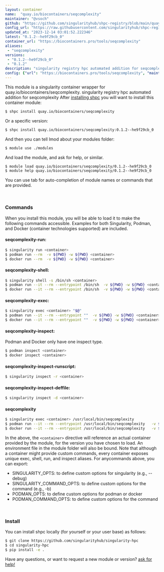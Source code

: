 ```yaml
---
layout: container
name:  "quay.io/biocontainers/seqcomplexity"
maintainer: "@vsoch"
github: "https://github.com/singularityhub/shpc-registry/blob/main/quay.io/biocontainers/seqcomplexity/container.yaml"
config_url: "https://raw.githubusercontent.com/singularityhub/shpc-registry/main/quay.io/biocontainers/seqcomplexity/container.yaml"
updated_at: "2023-12-14 03:01:52.222346"
latest: "0.1.2--he9f29cb_0"
container_url: "https://biocontainers.pro/tools/seqcomplexity"
aliases:
 - "seqcomplexity"
versions:
 - "0.1.2--he9f29cb_0"
 - "0.1.2"
description: "singularity registry hpc automated addition for seqcomplexity"
config: {"url": "https://biocontainers.pro/tools/seqcomplexity", "maintainer": "@vsoch", "description": "singularity registry hpc automated addition for seqcomplexity", "latest": {"0.1.2--he9f29cb_0": "sha256:acecac06c0b33fcfa38b9053dc19f217e88f939f0499d4e9e88515447c496d20"}, "tags": {"0.1.2--he9f29cb_0": "sha256:acecac06c0b33fcfa38b9053dc19f217e88f939f0499d4e9e88515447c496d20", "0.1.2": "sha256:e04769b948f69a299573f3d793df950bbc44da54789db89db6b559ccce440d69"}, "docker": "quay.io/biocontainers/seqcomplexity", "aliases": {"seqcomplexity": "/usr/local/bin/seqcomplexity"}}
---
```


This module is a singularity container wrapper for quay.io/biocontainers/seqcomplexity.
singularity registry hpc automated addition for seqcomplexity
After [installing shpc](#install) you will want to install this container module:


```bash
$ shpc install quay.io/biocontainers/seqcomplexity
```

Or a specific version:

```bash
$ shpc install quay.io/biocontainers/seqcomplexity:0.1.2--he9f29cb_0
```

And then you can tell lmod about your modules folder:

```bash
$ module use ./modules
```

And load the module, and ask for help, or similar.

```bash
$ module load quay.io/biocontainers/seqcomplexity/0.1.2--he9f29cb_0
$ module help quay.io/biocontainers/seqcomplexity/0.1.2--he9f29cb_0
```

You can use tab for auto-completion of module names or commands that are provided.

<br>

### Commands

When you install this module, you will be able to load it to make the following commands accessible.
Examples for both Singularity, Podman, and Docker (container technologies supported) are included.

#### seqcomplexity-run:

```bash
$ singularity run <container>
$ podman run --rm  -v ${PWD} -w ${PWD} <container>
$ docker run --rm  -v ${PWD} -w ${PWD} <container>
```

#### seqcomplexity-shell:

```bash
$ singularity shell -s /bin/sh <container>
$ podman run --it --rm --entrypoint /bin/sh  -v ${PWD} -w ${PWD} <container>
$ docker run --it --rm --entrypoint /bin/sh  -v ${PWD} -w ${PWD} <container>
```

#### seqcomplexity-exec:

```bash
$ singularity exec <container> "$@"
$ podman run --it --rm --entrypoint ""  -v ${PWD} -w ${PWD} <container> "$@"
$ docker run --it --rm --entrypoint ""  -v ${PWD} -w ${PWD} <container> "$@"
```

#### seqcomplexity-inspect:

Podman and Docker only have one inspect type.

```bash
$ podman inspect <container>
$ docker inspect <container>
```

#### seqcomplexity-inspect-runscript:

```bash
$ singularity inspect -r <container>
```

#### seqcomplexity-inspect-deffile:

```bash
$ singularity inspect -d <container>
```


#### seqcomplexity

```bash
$ singularity exec <container> /usr/local/bin/seqcomplexity
$ podman run --it --rm --entrypoint /usr/local/bin/seqcomplexity   -v ${PWD} -w ${PWD} <container> -c " $@"
$ docker run --it --rm --entrypoint /usr/local/bin/seqcomplexity   -v ${PWD} -w ${PWD} <container> -c " $@"
```



In the above, the `<container>` directive will reference an actual container provided
by the module, for the version you have chosen to load. An environment file in the
module folder will also be bound. Note that although a container
might provide custom commands, every container exposes unique exec, shell, run, and
inspect aliases. For anycommands above, you can export:

 - SINGULARITY_OPTS: to define custom options for singularity (e.g., --debug)
 - SINGULARITY_COMMAND_OPTS: to define custom options for the command (e.g., -b)
 - PODMAN_OPTS: to define custom options for podman or docker
 - PODMAN_COMMAND_OPTS: to define custom options for the command

<br>

### Install

You can install shpc locally (for yourself or your user base) as follows:

```bash
$ git clone https://github.com/singularityhub/singularity-hpc
$ cd singularity-hpc
$ pip install -e .
```

Have any questions, or want to request a new module or version? [ask for help!](https://github.com/singularityhub/singularity-hpc/issues)